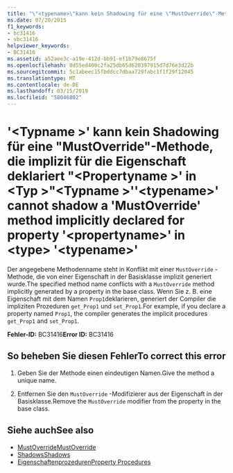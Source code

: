```yaml
---
title: "\"<typename>\"kann kein Shadowing für eine \"MustOverride\"-Methode implizit deklariert wird, für die Eigenschaft\"<propertyname>\" in <type> \"<typename>\""
ms.date: 07/20/2015
f1_keywords:
- bc31416
- vbc31416
helpviewer_keywords:
- BC31416
ms.assetid: a52aee3c-a19e-412d-bb91-ef1b79e8675f
ms.openlocfilehash: 8d55ed400c2fa25db65d620397915d7d76e3d22b
ms.sourcegitcommit: 5c1abeec15fbddcc7dbaa729fabc1f1f29f12045
ms.translationtype: MT
ms.contentlocale: de-DE
ms.lasthandoff: 03/15/2019
ms.locfileid: "58046802"
---
```

# <a name="typename-cannot-shadow-a-mustoverride-method-implicitly-declared-for-property-propertyname-in-type-typename"></a><span data-ttu-id="74aa5-102">'\<Typname >' kann kein Shadowing für eine "MustOverride"-Methode, die implizit für die Eigenschaft deklariert "\<Propertyname >' in \<Typ >"\<Typname >'</span><span class="sxs-lookup"><span data-stu-id="74aa5-102">'\<typename>' cannot shadow a 'MustOverride' method implicitly declared for property '\<propertyname>' in \<type> '\<typename>'</span></span>
<span data-ttu-id="74aa5-103">Der angegebene Methodenname steht in Konflikt mit einer `MustOverride` -Methode, die von einer Eigenschaft in der Basisklasse implizit generiert wurde.</span><span class="sxs-lookup"><span data-stu-id="74aa5-103">The specified method name conflicts with a `MustOverride` method implicitly generated by a property in the base class.</span></span> <span data-ttu-id="74aa5-104">Wenn Sie z. B. eine Eigenschaft mit dem Namen `Prop1`deklarieren, generiert der Compiler die impliziten Prozeduren `get_Prop1` und `set_Prop1`.</span><span class="sxs-lookup"><span data-stu-id="74aa5-104">For example, if you declare a property named `Prop1`, the compiler generates the implicit procedures `get_Prop1` and `set_Prop1`.</span></span>  
  
 <span data-ttu-id="74aa5-105">**Fehler-ID:** BC31416</span><span class="sxs-lookup"><span data-stu-id="74aa5-105">**Error ID:** BC31416</span></span>  
  
## <a name="to-correct-this-error"></a><span data-ttu-id="74aa5-106">So beheben Sie diesen Fehler</span><span class="sxs-lookup"><span data-stu-id="74aa5-106">To correct this error</span></span>  
  
1.  <span data-ttu-id="74aa5-107">Geben Sie der Methode einen eindeutigen Namen.</span><span class="sxs-lookup"><span data-stu-id="74aa5-107">Give the method a unique name.</span></span>  
  
2.  <span data-ttu-id="74aa5-108">Entfernen Sie den `MustOverride` -Modifizierer aus der Eigenschaft in der Basisklasse.</span><span class="sxs-lookup"><span data-stu-id="74aa5-108">Remove the `MustOverride` modifier from the property in the base class.</span></span>  
  
## <a name="see-also"></a><span data-ttu-id="74aa5-109">Siehe auch</span><span class="sxs-lookup"><span data-stu-id="74aa5-109">See also</span></span>

- [<span data-ttu-id="74aa5-110">MustOverride</span><span class="sxs-lookup"><span data-stu-id="74aa5-110">MustOverride</span></span>](../../visual-basic/language-reference/modifiers/mustoverride.md)
- [<span data-ttu-id="74aa5-111">Shadows</span><span class="sxs-lookup"><span data-stu-id="74aa5-111">Shadows</span></span>](../../visual-basic/language-reference/modifiers/shadows.md)
- [<span data-ttu-id="74aa5-112">Eigenschaftenprozeduren</span><span class="sxs-lookup"><span data-stu-id="74aa5-112">Property Procedures</span></span>](../../visual-basic/programming-guide/language-features/procedures/property-procedures.md)
